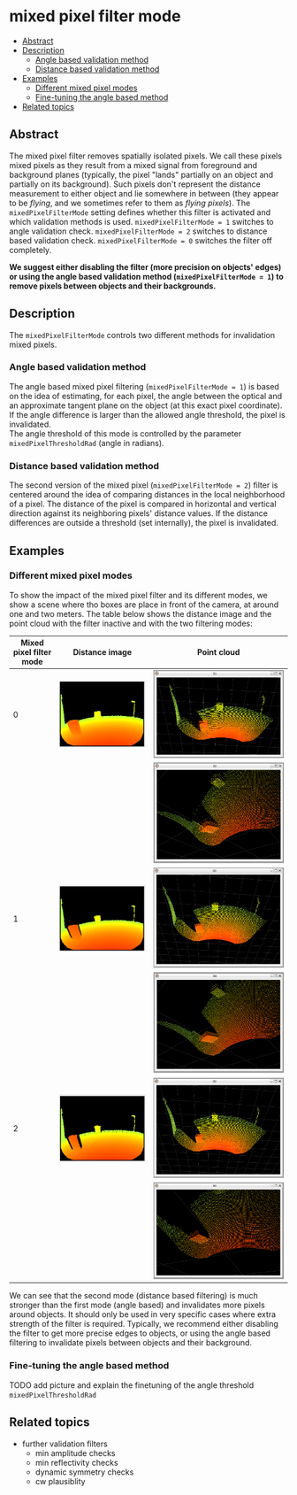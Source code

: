 # mixed pixel filter mode

* [Abstract](#abstract)
* [Description](#description)
  + [Angle based validation method](#angle-based-validation-method)
  + [Distance based validation method](#distance-based-validation-method)
* [Examples](#examples)
  + [Different mixed pixel modes](#different-mixed-pixel-modes)
  + [Fine-tuning the angle based method](#fine-tuning-the-angle-based-method)
* [Related topics](#related-topics)


## Abstract

The mixed pixel filter removes spatially isolated pixels. We call these pixels mixed pixels as they result from a mixed signal from foreground and background planes (typically, the pixel "lands" partially on an object and partially on its background). Such pixels don't represent the distance measurement to either object and lie somewhere in between (they appear to be *flying*, and we sometimes refer to them as *flying pixels*). The `mixedPixelFilterMode` setting defines whether this filter is activated and which validation methods is used. `mixedPixelFilterMode = 1` switches to angle validation check. `mixedPixelFilterMode = 2` switches to distance based validation check. `mixedPixelFilterMode = 0` switches the filter off completely.

**We suggest either disabling the filter (more precision on objects' edges) or using the angle based validation method (`mixedPixelFilterMode = 1`) to remove pixels between objects and their backgrounds.**


## Description
The `mixedPixelFilterMode` controls two different methods for invalidation mixed pixels.  

### Angle based validation method  
The angle based mixed pixel filtering (`mixedPixelFilterMode = 1`) is based on the idea of estimating, for each pixel, the angle between the optical and an approximate tangent plane on the object (at this exact pixel coordinate). If the angle difference is larger than the allowed angle threshold, the pixel is invalidated.  
The angle threshold of this mode is controlled by the parameter `mixedPixelThresholdRad` (angle in radians).

### Distance based validation method
The second version of the mixed pixel (`mixedPixelFilterMode = 2`) filter is centered around the idea of comparing distances in the local neighborhood of a pixel. The distance of the pixel is compared in horizontal and vertical direction against its neighboring pixels' distance values. If the distance differences are outside a threshold (set internally), the pixel is invalidated.

## Examples
### Different mixed pixel modes

To show the impact of the mixed pixel filter and its different modes, we show a scene where tho boxes are place in front of the camera, at around one and two meters. The table below shows the distance image and the point cloud with the filter inactive and with the two filtering modes:

| Mixed pixel filter mode| Distance image| Point cloud|
|--|--|--|
| 0| ![Mixed pixels filter disabled - distance](resources/mixed_pixel_0_distance.png)|![Mixed pixels filter disabled - view 1](resources/mixed_pixel_0_view1.png)|
| | | ![Mixed pixels filter disabled - view ](resources/mixed_pixel_0_view2.png)|
| 1| ![Mixed pixels filter 1 - distance](resources/mixed_pixel_1_distance.png)| ![Mixed pixels filter 1 - view 1](resources/mixed_pixel_1_view1.png)|
| | | ![Mixed pixels filter 1 - view ](resources/mixed_pixel_1_view2.png)|
| 2| ![Mixed pixels filter 2 - distance](resources/mixed_pixel_2_distance.png)| ![Mixed pixels filter 2 - view 1](resources/mixed_pixel_2_view1.png)|
| | | ![Mixed pixels filter 2 - view ](resources/mixed_pixel_2_view2.png)|
 
We can see that the second mode (distance based filtering) is much stronger than the first mode (angle based) and invalidates more pixels around objects. It should only be used in very specific cases where extra strength of the filter is required. Typically, we recommend either disabling the filter to get more precise edges to objects, or using the angle based filtering to invalidate pixels between objects and their background.

### Fine-tuning the angle based method
TODO add picture and explain the finetuning of the angle threshold `mixedPixelThresholdRad`

## Related topics
+ further validation filters
    + min amplitude checks
    + min reflectivity checks
    + dynamic symmetry checks
    + cw plausiblity




